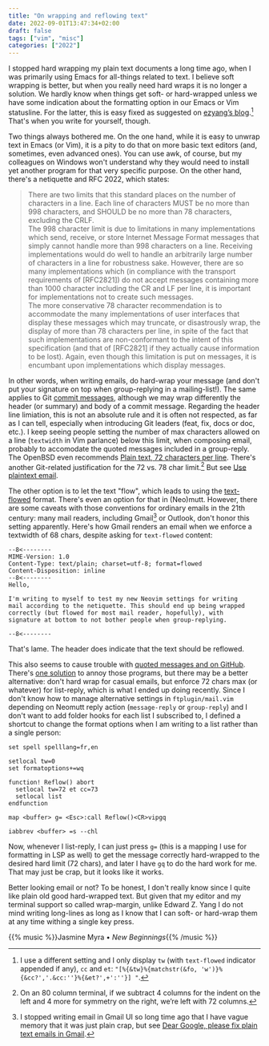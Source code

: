 ```yaml
---
title: "On wrapping and reflowing text"
date: 2022-09-01T13:47:34+02:00
draft: false
tags: ["vim", "misc"]
categories: ["2022"]
---
```


I stopped hard wrapping my plain text documents a long time ago, when I was primarily using Emacs for all-things related to text. I believe soft wrapping is better, but when you really need hard wraps it is no longer a solution. We hardly know when things get soft- or hard-wrapped unless we have some indication about the formatting option in our Emacs or Vim statusline. For the latter, this is easy fixed as suggested on [ezyang’s blog].[^1] That's when you write for yourself, though.

Two things always bothered me. On the one hand, while it is easy to unwrap text in Emacs (or Vim), it is a pity to do that on more basic text editors (and, sometimes, even advanced ones). You can use awk, of course, but my colleagues on Windows won't understand why they would need to install yet another program for that very specific purpose. On the other hand, there's a netiquette and RFC 2022, which states:

> There are two limits that this standard places on the number of characters in a line. Each line of characters MUST be no more than 998 characters, and SHOULD be no more than 78 characters, excluding the CRLF.<br>
> The 998 character limit is due to limitations in many implementations which send, receive, or store Internet Message Format messages that simply cannot handle more than 998 characters on a line. Receiving implementations would do well to handle an arbitrarily large number of characters in a line for robustness sake. However, there are so many implementations which (in compliance with the transport requirements of [RFC2821]) do not accept messages containing more than 1000 character including the CR and LF per line, it is important for implementations not to create such messages.<br>
> The more conservative 78 character recommendation is to accommodate the many implementations of user interfaces that display these messages which may truncate, or disastrously wrap, the display of more than 78 characters per line, in spite of the fact that such implementations are non-conformant to the intent of this specification (and that of [RFC2821] if they actually cause information to be lost). Again, even though this limitation is put on messages, it is encumbant upon implementations which display messages.<br>

In other words, when writing emails, do hard-wrap your message (and don't put your signature on top when group-replying in a mailing-list!). The same applies to Git [commit messages], although we may wrap differently the header (or summary) and body of a commit message. Regarding the header line limiation, this is not an absolute rule and it is often not respected, as far as I can tell, especially when introducing Git leaders (feat, fix, docs or doc, etc.). I keep seeing people setting the number of max characters allowed on a line (`textwidth` in Vim parlance) below this limit, when composing email, probably to accomodate the quoted messages included in a group-reply. The OpenBSD even recommends [Plain text, 72 characters per line]. There's another Git-related justification for the 72 vs. 78 char limit.[^2] But see [Use plaintext email].

The other option is to let the text "flow", which leads to using the [text-flowed] format. There's even an option for that in (Neo)mutt. However, there are some caveats with those conventions for ordinary emails in the 21th century: many mail readers, including Gmail[^3] or Outlook, don't honor this setting apparently. Here's how Gmail renders an email when we enforce a textwidth of 68 chars, despite asking for `text-flowed` content:

```
--8<--------
MIME-Version: 1.0
Content-Type: text/plain; charset=utf-8; format=flowed
Content-Disposition: inline
--8<--------
Hello,

I'm writing to myself to test my new Neovim settings for writing
mail according to the netiquette. This should end up being wrapped
correctly (but flowed for most mail reader, hopefully), with
signature at bottom to not bother people when group-replying.

--8<--------
```

That's lame. The header does indicate that the text should be reflowed.

This also seems to cause trouble with [quoted messages and on GitHub]. There's [one solution] to annoy those programs, but there may be a better alternative: don't hard wrap for casual emails, but enforce 72 chars max (or whatever) for list-reply, which is what I ended up doing recently. Since I don't know how to manage alternative settings in `ftplugin/mail.vim` depending on Neomutt reply action (`message-reply` or `group-reply`) and I don't want to add folder hooks for each list I subscribed to, I defined a shortcut to change the format options when I am writing to a list rather than a single person:

```vim
set spell spelllang=fr,en

setlocal tw=0
set formatoptions+=wq

function! Reflow() abort
  setlocal tw=72 et cc=73
  setlocal list
endfunction

map <buffer> g= <Esc>:call Reflow()<CR>vipgq

iabbrev <buffer> =s --chl
```

Now, whenever I list-reply, I can just press `g=` (this is a mapping I use for formatting in LSP as well) to get the message correctly hard-wrapped to the desired hard limit (72 chars), and later I have `gq` to do the hard work for me. That may just be crap, but it looks like it works.

Better looking email or not? To be honest, I don't really know since I quite like plain old good hard-wrapped text. But given that my editor and my terminal support so called wrap-margin, unlike Edward Z. Yang I do not mind writing long-lines as long as I know that I can soft- or hard-wrap them at any time withing a single key press.

{{% music %}}Jasmine Myra • _New Beginnings_{{% /music %}}

[^1]: I use a different setting and I only display `tw` (with `text-flowed` indicator appended if any), `cc` and `et`: `"[%{&tw}%{matchstr(&fo, 'w')}%{&cc?','.&cc:''}%{&et?',+':''}] "`.
[^2]: On an 80 column terminal, if we subtract 4 columns for the indent on the left and 4 more for symmetry on the right, we’re left with 72 columns.
[^3]: I stopped writing email in Gmail UI so long time ago that I have vague memory that it was just plain crap, but see [Dear Google, please fix plain text emails in Gmail].

[ezyang’s blog]: http://blog.ezyang.com/2010/03/vim-textwidth/
[commit messages]: https://tbaggery.com/2008/04/19/a-note-about-git-commit-messages.html
[plain text, 72 characters per line]: https://www.openbsd.org/mail.html
[dear google, please fix plain text emails in gmail]: https://mathiasbynens.be/notes/gmail-plain-text
[quoted messages and on github]: https://nullprogram.com/blog/2017/06/15/
[text-flowed]: https://brianbuccola.com/line-breaks-in-mutt-and-vim/
[one solution]: https://vxlabs.com/2019/08/25/format-flowed-with-long-lines/
[Use plaintext email]: https://useplaintext.email/
